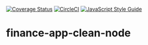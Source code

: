 [![Coverage Status](https://coveralls.io/repos/github/lenodeoliveira/finance-app-clean-node/badge.svg?branch=main)](https://coveralls.io/github/lenodeoliveira/finance-app-clean-node?branch=main) [![CircleCI](https://circleci.com/gh/lenodeoliveira/finance-app-clean-node/tree/main.svg?style=svg)](https://circleci.com/gh/lenodeoliveira/finance-app-clean-node/tree/main) [![JavaScript Style Guide](https://img.shields.io/badge/code_style-standard-brightgreen.svg)](https://standardjs.com)

# finance-app-clean-node
